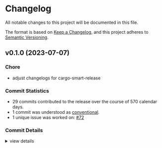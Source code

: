 # Changelog

All notable changes to this project will be documented in this file.

The format is based on [Keep a Changelog](https://keepachangelog.com/en/1.0.0/),
and this project adheres to [Semantic Versioning](https://semver.org/spec/v2.0.0.html).

## v0.1.0 (2023-07-07)

### Chore

 - <csr-id-ca43921af214903e2d1345bb05b5f9c6e1987919/> adjust changelogs for cargo-smart-release

### Commit Statistics

<csr-read-only-do-not-edit/>

 - 29 commits contributed to the release over the course of 570 calendar days.
 - 1 commit was understood as [conventional](https://www.conventionalcommits.org).
 - 1 unique issue was worked on: [#72](https://github.com/nucypher/ferveo/issues/72)

### Commit Details

<csr-read-only-do-not-edit/>

<details><summary>view details</summary>

 * **[#72](https://github.com/nucypher/ferveo/issues/72)**
    - Refactor subproductdomain ([`2d8026b`](https://github.com/nucypher/ferveo/commit/2d8026b2299fd9b67c77fb3b4e565ff9f4e6505b))
 * **Uncategorized**
    - Adjust changelogs for cargo-smart-release ([`ca43921`](https://github.com/nucypher/ferveo/commit/ca43921af214903e2d1345bb05b5f9c6e1987919))
    - Release 0.1.0 crate versions ([`c02e305`](https://github.com/nucypher/ferveo/commit/c02e3050b7a9dcf0260a5eb4e42ff74f3788c3bf))
    - Merge pull request #134 from piotr-roslaniec/remove-ftt-opt ([`2338213`](https://github.com/nucypher/ferveo/commit/23382139265bc043769d41f4da9e0998f9ba9757))
    - Use general evaluation domain ([`2c20efb`](https://github.com/nucypher/ferveo/commit/2c20efb59d7d1075d6b1413b2ae7fbb55c422143))
    - Fix using bad number of domain points ([`d5ec5e0`](https://github.com/nucypher/ferveo/commit/d5ec5e0f9d1303e51a805c4dafbab7ed2efcb7be))
    - Merge pull request #119 from nucypher/nucypher-core-integration ([`52c1f27`](https://github.com/nucypher/ferveo/commit/52c1f27627798fa266d2e5079f5121cc71e8e284))
    - Merge pull request #118 from nucypher/expose-bindings-from-main-crate ([`11d6cea`](https://github.com/nucypher/ferveo/commit/11d6ceaf26f45c76dec0c5a9fcf5eae5301502d3))
    - Release pre-release crates ([`8df87ff`](https://github.com/nucypher/ferveo/commit/8df87ff36ac81bd9e60013cda892d31ddf402868))
    - Update crates to 2021 edition #111 ([`591c05e`](https://github.com/nucypher/ferveo/commit/591c05e64ef9d2f7218418b6aa9d33181c60c88f))
    - Merge pull request #102 from piotr-roslaniec/local-verification-wasm ([`aacdf04`](https://github.com/nucypher/ferveo/commit/aacdf0462d73720e97c1d7924fc49e3d252a691a))
    - Js bindings fail to correctly decrypt the ciphertext ([`ae79060`](https://github.com/nucypher/ferveo/commit/ae790601f691a7727489dbd8606dcd6ed0e4106d))
    - Js bindings fail to correctly decrypt the ciphertext ([`3e7db72`](https://github.com/nucypher/ferveo/commit/3e7db72e5878bfc54b0324c4c79a2a058fc9e0e9))
    - Merge pull request #75 from nucypher/release-ferveo-py ([`2529f74`](https://github.com/nucypher/ferveo/commit/2529f743fe6f07935938cbef81faa0230e478f87))
    - Merge pull request #56 from nucypher/ferveo-light-tdec ([`8fa25b6`](https://github.com/nucypher/ferveo/commit/8fa25b66bf32585b2ef406bbec3999fd9ce75225))
    - Merge pull request #62 from nucypher/client-server-api ([`3a6e3c4`](https://github.com/nucypher/ferveo/commit/3a6e3c4b59c192289f86c0e37f119b29ccd3d620))
    - Merge pull request #67 from nucypher/arkworks-0.4 ([`bd78f97`](https://github.com/nucypher/ferveo/commit/bd78f9741246a2118bf6e3fdf48c72d6adf51b9e))
    - Merge pull request #68 from nucypher/error-handling ([`093f17e`](https://github.com/nucypher/ferveo/commit/093f17e22f606b33a468bd62ad37cf22f3dda265))
    - Merge branch 'error-handling' into tpke-wasm-api-example ([`707f460`](https://github.com/nucypher/ferveo/commit/707f460666acc2781d6dcfa49e0f75f1159f466f))
    - Replace cargo-udeps with cargo-machete ([`9d38a03`](https://github.com/nucypher/ferveo/commit/9d38a03f0f229ff91c5c9d21cc290b30e88ad993))
    - Merge branch 'error-handling' into release-ferveo-py ([`d2a0ca0`](https://github.com/nucypher/ferveo/commit/d2a0ca045beb4dd298f2c06b20b313456a1e81f9))
    - Sketch error handling in ferveo ([`a68d2d9`](https://github.com/nucypher/ferveo/commit/a68d2d9b62414fd06afa234f240508d1c41e68a8))
    - Self review ([`2d926de`](https://github.com/nucypher/ferveo/commit/2d926de9a96a9492063fe4ad69a4dee51d5cae88))
    - Update arkworks to 0.4.0 - first pass ([`b1999b8`](https://github.com/nucypher/ferveo/commit/b1999b86a2b04c719ec29b1263612de88a0cfd49))
    - Fix import style ([`6d92b01`](https://github.com/nucypher/ferveo/commit/6d92b010139b915da1a89ffa686bf24871c7afd1))
    - Merge branch 'main' into use-sha256 ([`fa1c1a8`](https://github.com/nucypher/ferveo/commit/fa1c1a8bf2b338cb379a481d8b042c45af23c470))
    - Merge pull request #27 from nucypher/dkg-pvss-flow ([`e842b8a`](https://github.com/nucypher/ferveo/commit/e842b8a5bb2cafe2e768ca29e5f0210f969ea748))
    - Fix clippy ([`cca3270`](https://github.com/nucypher/ferveo/commit/cca32700b3b13aafab6fcb899f852d3643dddcfd))
    - Fix clippy ([`7cad9ae`](https://github.com/nucypher/ferveo/commit/7cad9aea331ed8e510bca6afd043fe61a466ef08))
</details>

